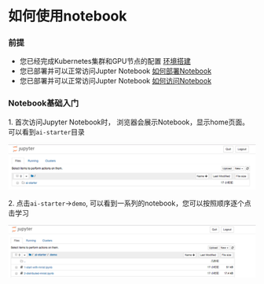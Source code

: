 # 如何使用notebook
### 前提
* 您已经完成Kubernetes集群和GPU节点的配置 [环境搭建](../setup/README.md)
* 您已部署并可以正常访问Jupter Notebook [如何部署Notebook](../setup/INSTALL_NOTEBOOK.md)
* 您已部署并可以正常访问Jupter Notebook [如何访问Notebook](./ACCESS_NOTEBOOK.md)

### Notebook基础入门

1\. 首次访问Jupyter Notebook时， 浏览器会展示Notebook，显示home页面。可以看到`ai-starter`目录

![](./images/notebook-home.jpg)


2\. 点击`ai-starter`->`demo`, 可以看到一系列的notebook，您可以按照顺序逐个点击学习


![](./images/ai-starter-demo.jpg)

